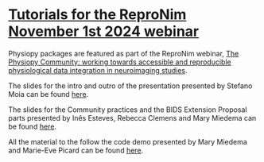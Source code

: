 [Tutorials for the ReproNim November 1st 2024 webinar](#repronim24_tutorials)
=========================================================================

Physiopy packages are featured as part of the ReproNim webinar, [The Physiopy Community: working towards accessible and reproducible physiological data integration in neuroimaging studies](https://www.repronim.org/webinar-series.html).

The slides for the intro and outro of the presentation presented by Stefano Moia can be found [here](https://slides.com/ephraim24/physiopy-repronim24).

The slides for the Community practices and the BIDS Extension Proposal parts presented by Inês Esteves, Rebecca Clemens and Mary Miedema can be found [here](https://docs.google.com/presentation/d/1tZ2BToHFfEPJd2BPZKGGSul_xHcMYtFOskIDm2FmOTc/edit?usp=sharing).

All the material to the follow the code demo presented by Mary Miedema and Marie-Eve Picard can be found [here](https://github.com/me-pic/repronim2024physiopy).
